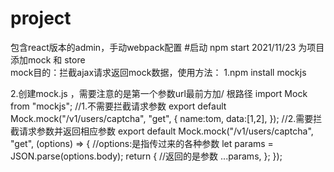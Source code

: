 # project
包含react版本的admin，手动webpack配置
#启动 npm start
2021/11/23 为项目添加mock 和 store  
  mock目的：拦截ajax请求返回mock数据，使用方法：
  1.npm install mockjs
  
  2.创建mock.js ，需要注意的是第一个参数url最前方加/ 根路径
    import Mock from "mockjs";
    //1.不需要拦截请求参数
    export default Mock.mock("/v1/users/captcha", "get", {
      name:tom,
      data:[1,2],
    });
    //2.需要拦截请求参数并返回相应参数
    export default Mock.mock("/v1/users/captcha", "get", (options) => {
      //options:是指传过来的各种参数
      let params = JSON.parse(options.body);
      return {
      //返回的是参数
        ...params,
      };
    });
  
